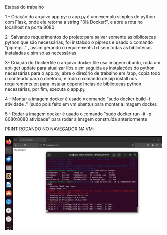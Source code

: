 Etapas do trabalho

1 - Criação do arquivo app.py:
    o app.py é um exemplo simples de python com Flask, onde ele retorna a string "Olá Docker!", e abre a rota no localhost na porta 8080

2- Salvando requerimentos do projeto
    para salvar somente as bibliotecas python que são necessárias, foi instalado o pipreqs e usado o comando "pipreqs ." , assim gerando o requirements.txt sem todas as bibliotecas instaladas e sim só as necessárias

3- Criação do Dockerfile
    o arquivo docker file usa imagem ubuntu, roda um apt-get update para atualizar libs e em seguida as instalações do python necessárias para o app.py, abre o diretório de trabalho em /app, copia todo o conteudo para o diretório, e roda o comando de pip install nos requirements.txt para instalar dependências de bibliotecas python necessárias, por fim, executa o app.py.


4 - Montar a imagem docker
    é  usado o comando "sudo docker build -t atividade ." (sudo pois feito em vm ubuntu)
    para montar a imagem docker.

5 - Rodar a imagem docker
    é usado o comando "sudo docker run -it -p 8080:8080 atividade" para rodar a imagem construída anteriormente

PRINT RODANDO NO NAVEGADOR NA VM:

<img src="./Documentacao/Print.png">
